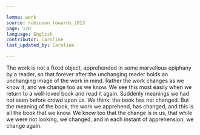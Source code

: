 ```yaml
---

lemma: work
source: robinson_towards_2013
page: 120
language: English
contributor: Caroline
last_updated_by: Caroline

---
```


The work is not a fixed object, apprehended in some marvellous epiphany by a reader, so that forever after the unchanging reader holds an unchanging image of the work in mind. Rather the work changes as we know it, and we change too as we know. We see this most easily when we return to a well-loved book and read it again. Suddenly meanings we had not seen before crowd upon us. We think: the book has not changed. But the meaning of the book, the work we apprehend, has changed, and this is all the book that we know. We know too that the change is in us, that while we were not looking, we changed, and in each instant of apprehension, we change again.
